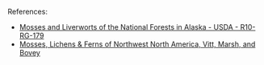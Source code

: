 References:
* [Mosses and Liverworts of the National Forests in Alaska - USDA - R10-RG-179](https://www.fs.usda.gov/Internet/FSE_DOCUMENTS/fsbdev3_069239.pdf)
* [Mosses, Lichens & Ferns of Northwest North America, Vitt, Marsh, and Bovey](https://www.abebooks.com/9781551055695/Mosses-Lichens-Ferns-Northwest-North-1551055694/plp)
